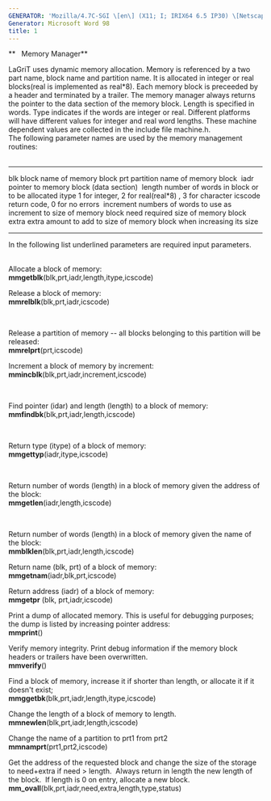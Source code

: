 ```yaml
---
GENERATOR: 'Mozilla/4.7C-SGI \[en\] (X11; I; IRIX64 6.5 IP30) \[Netscape\]'
Generator: Microsoft Word 98
title: 1
---
```


**   Memory Manager**

LaGriT uses dynamic memory allocation. Memory is referenced by a two
part name, block name and partition name. It is allocated in integer or
real blocks(real is implemented as real\*8). Each memory block is
preceeded by a header and terminated by a trailer. The memory manager
always returns the pointer to the data section of the memory block.
Length is specified in words. Type indicates if the words are integer or
real. Different platforms will have different values for integer and
real word lengths. These machine dependent values are collected in the
include file machine.h.\
The following parameter names are used by the memory management
routines:\
 

  ----------- ----------------------------------------------------------------------
  blk         block name of memory block
  prt         partition name of memory block 
  iadr        pointer to memory block (data section) 
  length      number of words in block or to be allocated
  itype       1 for integer, 2 for real(real\*8) , 3 for character
  icscode     return code, 0 for no errors 
  increment   numbers of words to use as increment to size of memory block
  need        required size of memory block
  extra       extra amount to add to size of memory block when increasing its size
  ----------- ----------------------------------------------------------------------

In the following list underlined parameters are required input
parameters.\
 

Allocate a block of memory:\
**mmgetblk**(blk,prt,iadr,length,itype,icscode)

Release a block of memory:\
**mmrelblk**(blk,prt,iadr,icscode)

 

Release a partition of memory -- all blocks belonging to this partition
will be released:\
**mmrelprt**(prt,icscode)

Increment a block of memory by increment:\
**mmincblk**(blk,prt,iadr,increment,icscode)

 

Find pointer (idar) and length (length) to a block of memory:\
**mmfindbk**(blk,prt,iadr,length,icscode)

 

Return type (itype) of a block of memory:\
**mmgettyp**(iadr,itype,icscode)

 

Return number of words (length) in a block of memory given the address
of the block:\
**mmgetlen**(iadr,length,icscode)

 

Return number of words (length) in a block of memory given the name of
the block:\
**mmblklen**(blk,prt,iadr,length,icscode)

Return name (blk, prt) of a block of memory:\
**mmgetnam**(iadr,blk,prt,icscode)

Return address (iadr) of a block of memory:\
**mmgetpr** (blk, prt,iadr,icscode)

Print a dump of allocated memory. This is useful for debugging purposes;
the dump is listed by increasing pointer address:\
**mmprint**()

Verify memory integrity. Print debug information if the memory block
headers or trailers have been overwritten.\
**mmverify**()

Find a block of memory, increase it if shorter than length, or allocate
it if it doesn't exist;\
**mmggetbk**(blk,prt,iadr,length,itype,icscode)

Change the length of a block of memory to length.\
**mmnewlen**(blk,prt,iadr,length,icscode)

Change the name of a partition to prt1 from prt2\
**mmnamprt**(prt1,prt2,icscode)

Get the address of the requested block and change the size of the
storage to need+extra if need &gt; length.  Always return in length the
new length of the block.  If length is 0 on entry, allocate a new
block.\
**mm\_ovall**(blk,prt,iadr,need,extra,length,type,status)
